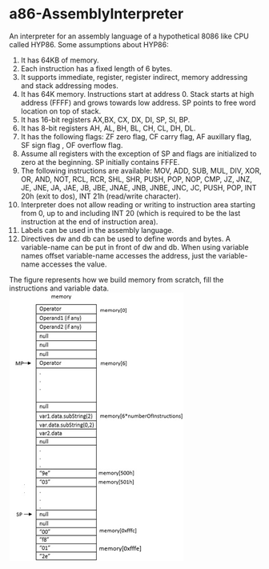 # a86-AssemblyInterpreter

An	interpreter	for	an	assembly	language	of	a		hypothetical	8086 like	CPU	called	HYP86.
Some assumptions	about	HYP86:
1. It	has	64KB	of	memory.
2. Each	instruction	has	a	fixed	length	of	6	bytes.
3. It	supports	immediate,	register,	register	indirect,	memory	addressing		and	stack	addressing	modes.
4. It	has	64K	memory.	Instructions	start	at	address	0.	Stack	starts	at	high	address	(FFFF) and grows towards low	address. SP	points	to	free	word	location	on	top	of	stack.
5. It	has	16-bit	registers	AX,BX,	CX,	DX,	DI,	SP,	SI,	BP.
6. It	has	8-bit	registers	AH,	AL,	BH,	BL,	CH,	CL,	DH,	DL.
7. It	has	the	following	flags:	ZF	zero	flag,	CF	carry	flag,	AF	auxillary	flag,	SF	sign	flag	,	OF	overflow	flag.
8. Assume	all	registers	with	the	exception	of	SP	and	flags	are	initialized	to	zero		at	the	beginning.	SP	initially	contains	FFFE.
9. The	following	instructions	are	available:	MOV,	ADD,	SUB,	MUL,	DIV,	XOR,	OR,	AND,	NOT,	RCL,	RCR,	SHL,	SHR,	PUSH,	POP,	NOP,	CMP,	JZ,	JNZ,	JE,	JNE,	JA,	JAE,	JB,	JBE,	JNAE,	JNB,	JNBE,	JNC,	JC,		PUSH,	POP,	INT	20h	(exit	to	dos),	INT	21h	(read/write	character).
10. Interpreter	does not	allow	reading	or	writing	to instruction	area starting	from	0,	up		to	and	including		INT	20	(which	is	required	to	be	the	last	instruction	at	the	end	of	instruction	area).
11. Labels	can	be	used	in	the	assembly	language.	
12. Directives		dw	and	db	can	be	used	to	define	words	and	bytes.	A	variable-name	can	be	put	in	front	of	dw	and	db.	When	using	variable	names		offset	variable-name	accesses	the	address,	just	the	variable-name	accesses	the	value.

The figure represents how we build memory from scratch, fill the instructions and variable data.
![Image of Memory](/arch.jpeg)
